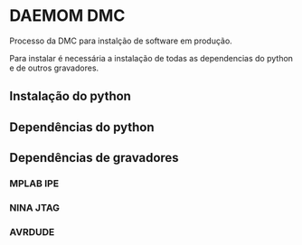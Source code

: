 # DAEMOM DMC

Processo da DMC para instalção de software em produção.

Para instalar é necessária a instalação de todas as dependencias do python e de outros gravadores.

## Instalação do python



## Dependências do python

## Dependências de gravadores

### MPLAB IPE

### NINA JTAG

### AVRDUDE